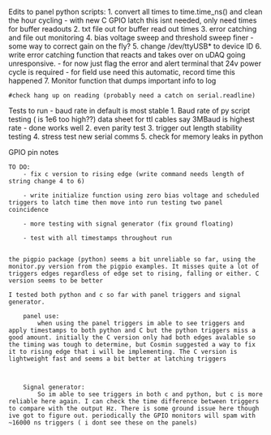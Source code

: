 Edits to panel python scripts:
    1. convert all times to time.time_ns() and clean the hour cycling 
        - with new C GPIO latch this isnt needed, only need times for buffer readouts
    2. txt file out for buffer read out times
    3. error catching and file out monitoring
    4. bias voltage sweep and threshold sweep finer
        - some way to correct gain on the fly?
    5. change /dev/ttyUSB* to device ID 
    6. write error catching function that reacts and takes over on uDAQ going unresponsive.
        - for now just flag the error and alert terminal that 24v power cycle is required
        - for field use need this automatic, record time this happened
    7. Monitor function that dumps important info to log

    #check hang up on reading (probably need a catch on serial.readline)
    



Tests to run
    - baud rate in default is most stable 1. Baud rate of py script testing ( is 1e6 too high??) data sheet for ttl cables say 3MBaud is highest rate
    - done works well 2. even parity test
    3. trigger out length stability testing
    4. stress test new serial comms
    5. check for memory leaks in python


GPIO pin notes

    TO DO:
        - fix c version to rising edge (write command needs length of string change 4 to 6)

        - write initialize function using zero bias voltage and scheduled triggers to latch time then move into run testing two panel coincidence

        - more testing with signal generator (fix ground floating)

        - test with all timestamps throughout run

 
    the pigpio package (python) seems a bit unreliable so far, using the monitor.py version from the pigpio examples. It misses quite a lot of triggers edges regardless of edge set to rising, falling or either. C version seems to be better

    I tested both python and c so far with panel triggers and signal generator. 

        panel use:
            when using the panel triggers im able to see triggers and apply timestamps to both python and C but the python triggers miss a good amount. initially the C version only had both edges avalable so the timing was tough to determine, but Cosmin suggested a way to fix it to rising edge that i will be implementing. The C version is lightweight fast and seems a bit better at latching triggers



        Signal generator:
            So im able to see triggers in both c and python, but c is more reliable here again. I can check the time difference between triggers to compare with the output Hz. There is some ground issue here though ive got to figure out. periodically the GPIO monitors will spam with ~16000 ns triggers ( i dont see these on the panels) 